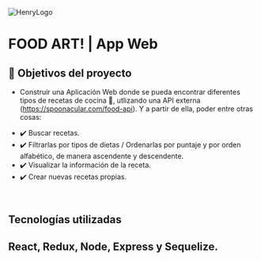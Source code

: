 ![HenryLogo]()

# **FOOD ART!** | App Web

## **📌 Objetivos del proyecto**

-  Construir una Aplicación Web donde se pueda encontrar diferentes tipos de recetas de cocina 🍝, utlizando una API externa (https://spoonacular.com/food-api). Y a partir de ella, poder entre otras cosas:
  <ul >
    <li>✔️ Buscar recetas.</li>
    <li>✔️ Filtrarlas por tipos de dietas / Ordenarlas por puntaje y por orden alfabético, de manera ascendente y descendente.</li>
    <li>✔️ Visualizar la información de la receta.</li>
    <li>✔️ Crear nuevas recetas propias.</li>
  </ul>
<br />

## **Tecnologías utilizadas**
**React**, **Redux**, **Node**, **Express** y **Sequelize**.
---

